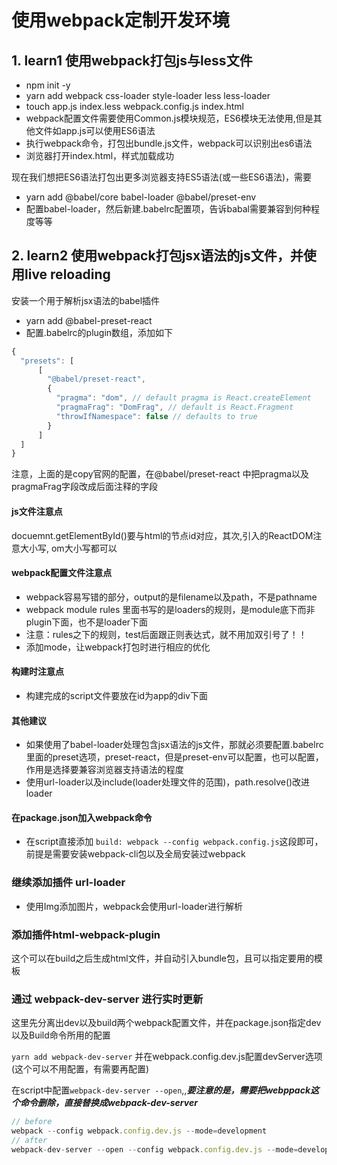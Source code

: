 # 使用webpack定制开发环境

## 1. learn1 使用webpack打包js与less文件

- npm init -y
- yarn add webpack css-loader style-loader less less-loader
- touch app.js index.less webpack.config.js index.html
- webpack配置文件需要使用Common.js模块规范，ES6模块无法使用,但是其他文件如app.js可以使用ES6语法
- 执行webpack命令，打包出bundle.js文件，webpack可以识别出es6语法
- 浏览器打开index.html，样式加载成功

现在我们想把ES6语法打包出更多浏览器支持ES5语法(或一些ES6语法)，需要

- yarn add @babel/core babel-loader @babel/preset-env
- 配置babel-loader，然后新建.babelrc配置项，告诉babal需要兼容到何种程度等等

## 2. learn2 使用webpack打包jsx语法的js文件，并使用live reloading

安装一个用于解析jsx语法的babel插件 
- yarn add @babel-preset-react
- 配置.babelrc的plugin数组，添加如下
```js
{
  "presets": [
      [
        "@babel/preset-react",
        {
          "pragma": "dom", // default pragma is React.createElement
          "pragmaFrag": "DomFrag", // default is React.Fragment
          "throwIfNamespace": false // defaults to true
        }
      ]
  ]
}
```
注意，上面的是copy官网的配置，在@babel/preset-react 中把pragma以及 pragmaFrag字段改成后面注释的字段

#### js文件注意点
docuemnt.getElementById()要与html的节点id对应，其次,引入的ReactDOM注意大小写, om大小写都可以

#### webpack配置文件注意点
- webpack容易写错的部分，output的是filename以及path，不是pathname
- webpack module rules 里面书写的是loaders的规则，是module底下而非plugin下面，也不是loader下面
- 注意：rules之下的规则，test后面跟正则表达式，就不用加双引号了！！
- 添加mode，让webpack打包时进行相应的优化

#### 构建时注意点
- 构建完成的script文件要放在id为app的div下面

#### 其他建议
- 如果使用了babel-loader处理包含jsx语法的js文件，那就必须要配置.babelrc里面的preset选项，preset-react，但是preset-env可以配置，也可以配置，作用是选择要兼容浏览器支持语法的程度
- 使用url-loader以及include(loader处理文件的范围)，path.resolve()改进loader

#### 在package.json加入webpack命令
- 在script直接添加 `build: webpack --config webpack.config.js`这段即可，前提是需要安装webpack-cli包以及全局安装过webpack

### 继续添加插件 url-loader
- 使用Img添加图片，webpack会使用url-loader进行解析

### 添加插件html-webpack-plugin
这个可以在build之后生成html文件，并自动引入bundle包，且可以指定要用的模板

### 通过 webpack-dev-server 进行实时更新
这里先分离出dev以及build两个webpack配置文件，并在package.json指定dev以及Build命令所用的配置

`yarn add webpack-dev-server` 并在webpack.config.dev.js配置devServer选项(这个可以不用配置，有需要再配置)

在script中配置`webpack-dev-server --open`,,***要注意的是，需要把webppack这个命令删除，直接替换成webpack-dev-server***

```js
// before
webpack --config webpack.config.dev.js --mode=development
// after
webpack-dev-server --open --config webpack.config.dev.js --mode=development
```
